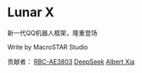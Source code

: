# Lunar X
新一代QQ机器人框架，隆重登场

Write by MacroSTAR Studio

贡献者：
[RBC-AE3803](https://github.com/RBC-AE3803/)
[DeepSeek](https://chat.deepseek.com)
[Albert Xia](https://github.com/MS-AlbertXia)
